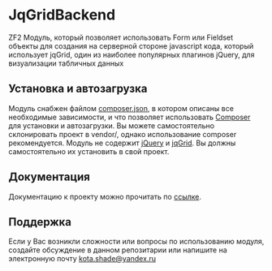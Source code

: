 JqGridBackend
=============
ZF2 Модуль, который позволяет использовать Form или Fieldset объекты
для создания на серверной стороне javascript кода, который использует jqGrid, один
из наиболее популярных плагинов jQuery, для визуализации табличных данных

Установка и автозагрузка
------------------------
Модуль снабжен файлом [composer.json][], в котором описаны все необходимые зависимости, и что позволяет
использовать [Composer][] для установки и автозагрузки.
Вы можете самостоятельно склонировать проект в vendor/, однако использование composer рекомендуется.
Модуль не содержит [jQuery][] и [jqGrid][]. Вы должны самостоятельно их установить в свой проект.

Документация
------------
Документацию к проекту можно прочитать по [ссылке](./docs/ru/index.md).

Поддержка
---------
Если у Вас возникли сложности или вопросы по использованию модуля, создайте обсуждение в данном репозитарии
или напишите на электронную почту <kota.shade@yandex.ru>

[composer.json]: ./composer.json
[Composer]: http://getcomposer.org/
[jQuery]: https://jquery.com/
[jqGrid]: http://jqgrid.com/

